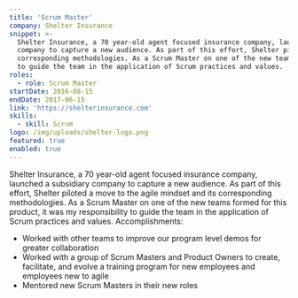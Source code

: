 ```yaml
---
title: 'Scrum Master'
company: Shelter Insurance
snippet: >-
  Shelter Insurance, a 70 year-old agent focused insurance company, launched a subsidiary 
  company to capture a new audience. As part of this effort, Shelter piloted a move to the agile mindset and its
  corresponding methodologies. As a Scrum Master on one of the new teams formed for this product, it was my responsibility
  to guide the team in the application of Scrum practices and values.
roles:
  - role: Scrum Master
startDate: 2016-08-15
endDate: 2017-06-15
link: 'https://shelterinsurance.com'
skills:
  - skill: Scrum
logo: /img/uploads/shelter-logo.png
featured: true
enabled: true
---
```

Shelter Insurance, a 70 year-old agent focused insurance company, launched a subsidiary company to capture a new audience. As part of this effort, Shelter piloted a move to the agile mindset and its corresponding methodologies. As a Scrum Master on one of the new teams formed for this product, it was my responsibility to guide the team in the application of Scrum practices and values.
Accomplishments:

* Worked with other teams to improve our program level demos for greater collaboration
* Worked with a group of Scrum Masters and Product Owners to create, facilitate, and evolve a training program for new employees and employees new to agile
* Mentored new Scrum Masters in their new roles